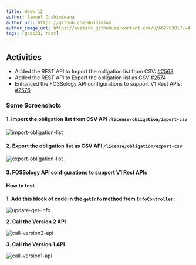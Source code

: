 ```yaml
---
title: Week 12
author: Samuel Dushimimana
author_url: https://github.com/dushimsam
author_image_url: https://avatars.githubusercontent.com/u/66276301?v=4
tags: [gsoc23, rest]
---
```


<!--
SPDX-License-Identifier: CC-BY-SA-4.0

SPDX-FileCopyrightText: 2023 Samuel Dushimimana <dushsam100@gmail.com>
-->

## Activities

* Added the REST API to Import the obligation list from CSV: [#2563](https://github.com/fossology/fossology/pull/2563)
* Added the REST API to Export the obligation list as CSV [#2574](https://github.com/fossology/fossology/pull/2574)
* Enhanced the FOSSology API configurations to support V1 Rest APIs: [#2576](https://github.com/fossology/fossology/pull/2576)

### Some Screenshots

#### 1. Import the obligation list from CSV API `/license/obligation/import-csv`

![import-obligation-list](/img/reactUI/api/License/import_obligation_list.png)

#### 2. Export the obligation list as CSV API `/license/obligation/export-csv`

![export-obligation-list](/img/reactUI/api/License/export_obligation_list.png)

#### 3. FOSSology API configurations to support V1 Rest APIs

#### How to test 

**1. Add this block of code in the `getInfo` method from `InfoController`:**

![update-get-info](/img/reactUI/api/Version2/Config/how_to_test_1.png)

**2. Call the Version 2 API**

![call-version2-api](/img/reactUI/api/Version2/Config/how_to_test_2.png)

**3. Call the Version 1 API**

![call-version1-api](/img/reactUI/api/Version2/Config/how_to_test_3.png)
